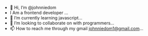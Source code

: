 - 👋 Hi, I’m @johnniedom
- I Am a frontend developer ...
- 🌱 I’m currently learning javascript...
- 💞️ I’m looking to collaborate on with programmers...
- 📫 How to reach me through my gmail johnniedom1@gmail.com...

<!---
johnniedom/johnniedom is a ✨ special ✨ repository because its `README.md` (this file) appears on your GitHub profile.
You can click the Preview link to take a look at your changes.
--->
